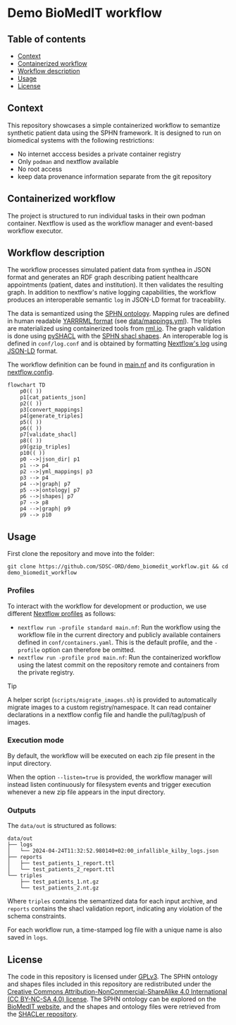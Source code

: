# Demo BioMedIT workflow

## Table of contents

* [Context](#context)
* [Containerized workflow](#containerized-workflow)
* [Workflow description](#workflow-description)
* [Usage](#usage)
* [License](#license)

## Context

This repository showcases a simple containerized workflow to semantize synthetic patient data using the SPHN framework.
It is designed to run on biomedical systems with the following restrictions:

* No internet acccess besides a private container registry
* Only `podman` and nextflow available
* No root access
* keep data provenance information separate from the git repository

## Containerized workflow

The project is structured to run individual tasks in their own podman container. Nextflow is used as the workflow manager and event-based workflow executor.


## Workflow description

The workflow processes simulated patient data from synthea in JSON format and generates an RDF graph describing patient healthcare appointments (patient, dates and institution). It then validates the resulting graph. In addition to nextflow's native logging capabilities, the workflow produces an interoperable semantic `log` in JSON-LD format for traceability.

The data is semantized using the [SPHN ontology](https://www.biomedit.ch/rdf/sphn-ontology). Mapping rules are defined in human readable [YARRRML format](https://rml.io/yarrrml/) (see [data/mappings.yml](data/mappings.yml)). The triples are materialized using containerized tools from [rml.io](https://rml.io). The graph validation is done using [pySHACL](https://github.com/RDFLib/pySHACL) with the [SPHN shacl shapes](https://git.dcc.sib.swiss/sphn-semantic-framework/sphn-shacl-generator). An interoperable log is defined in `conf/log.conf` and is obtained by formatting [Nextflow's log](https://www.nextflow.io/docs/latest/tracing.html) using [JSON-LD](https://json-ld.org/) format.

The workflow definition can be found in [main.nf](main.nf) and its configuration in [nextflow.config](nextflow.config).

```mermaid
flowchart TD
    p0(( ))
    p1[cat_patients_json]
    p2(( ))
    p3[convert_mappings]
    p4[generate_triples]
    p5(( ))
    p6(( ))
    p7[validate_shacl]
    p8(( ))
    p9[gzip_triples]
    p10(( ))
    p0 -->|json_dir| p1
    p1 --> p4
    p2 -->|yml_mappings| p3
    p3 --> p4
    p4 -->|graph| p7
    p5 -->|ontology| p7
    p6 -->|shapes| p7
    p7 --> p8
    p4 -->|graph| p9
    p9 --> p10
```

## Usage

First clone the repository and move into the folder:

`git clone https://github.com/SDSC-ORD/demo_biomedit_workflow.git && cd demo_biomedit_workflow`


### Profiles

To interact with the workflow for development or production, we use different [Nextflow profiles](https://www.nextflow.io/docs/latest/config.html#config-profiles) as follows:

* `nextflow run -profile standard main.nf`: Run the workflow using the workflow file in the current directory and publicly available containers defined in `conf/containers.yaml`. This is the default profile, and the `-profile` option can therefore be omitted.
* `nextflow run -profile prod main.nf`: Run the containerized workflow using the latest commit on the repository remote and containers from the private registry.

> [!TIP]
> A helper script (`scripts/migrate_images.sh`) is provided to automatically migrate images to a custom registry/namespace.
> It can read container declarations in a nextflow config file and handle the pull/tag/push of images.

### Execution mode

By default, the workflow will be executed on each zip file present in the input directory.

When the option `--listen=true` is provided, the workflow manager will instead listen continuously for filesystem events and trigger execution whenever a new zip file appears in the input directory.

### Outputs

The `data/out` is structured as follows:

```
data/out
├── logs
│   └── 2024-04-24T11:32:52.980140+02:00_infallible_kilby_logs.json
├── reports
│   ├── test_patients_1_report.ttl
│   └── test_patients_2_report.ttl
└── triples
    ├── test_patients_1.nt.gz
    └── test_patients_2.nt.gz
```

Where `triples` contains the semantized data for each input archive, and `reports` contains the shacl validation report, indicating any violation of the schema constraints.

For each workflow run, a time-stamped log file with a unique name is also saved in `logs`.

## License

The code in this repository is licensed under [GPLv3](LICENSE).
The SPHN ontology and shapes files included in this repository are redistributed under the [Creative Commons Attribution-NonCommercial-ShareAlike 4.0 International (CC BY-NC-SA 4.0) license](https://creativecommons.org/licenses/by-nc-sa/4.0/). The SPHN ontology can be explored on the [BioMedIT website](https://www.biomedit.ch/rdf/sphn-ontology/sphn), and the shapes and ontology files were retrieved from the [SHACLer repository](https://git.dcc.sib.swiss/sphn-semantic-framework/sphn-shacl-generator).
